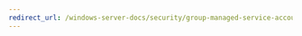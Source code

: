 ```yaml
---
redirect_url: /windows-server-docs/security/group-managed-service-accounts/security-options/System-cryptography-Force-strong-key-protection-for-user-keys-stored-on-the-computer.md
---
```


